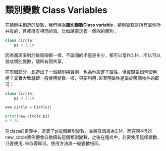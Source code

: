 # 類別變數 Class Variables

在類別中創造的變數，我們稱為**類別變數Class variable**，類別變數是所有實例所共有的，且都擁有相同的值。比如說要定義一個圓的類別：

```python
class Circle:
    pi = 3.14
```

因為圓周率對於每個圓都一樣，不論圓的半徑是多少，都可以當作3.14，所以可以設成類別變數，讓所有圓共享。

在前個部分，創造出了一個類別與實例，也為他設定了屬性，但實際要如何使用呢？其實大致就跟一般使用變數一樣，只要利用`.`來表明屬性是屬於哪個物件的即可：

```python
class Circle:
    pi = 3.14
    
new_circle = Circle()

print(new_circle.pi)
# 3.14
```

在class的定義中，定義了pi這個類別變數，並將其值設為3.14，而在第4行的new\_circle實例便會自動擁有這個類別變數，之後在程式中，若要使用這個變數，只要使用`.`來取得即可。使用方法與一般變數相同。

